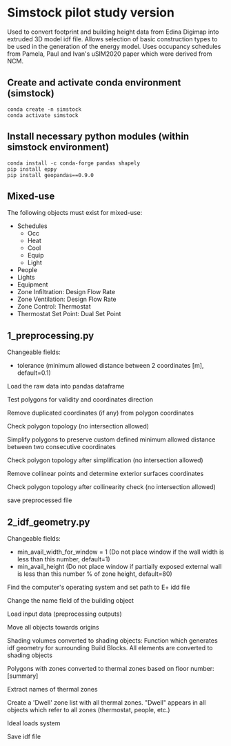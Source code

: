 # Simstock pilot study version
Used to convert footprint and building height data from Edina Digimap into extruded 3D model idf file. Allows selection of basic construction types to be used in the generation of the energy model. Uses occupancy schedules from Pamela, Paul and Ivan's uSIM2020 paper which were derived from NCM.

## Create and activate conda environment (simstock)
```
conda create -n simstock
conda activate simstock
```

## Install necessary python modules (within simstock environment)
```
conda install -c conda-forge pandas shapely
pip install eppy
pip install geopandas==0.9.0
```

## Mixed-use
The following objects must exist for mixed-use:
* Schedules
    * Occ
    * Heat
    * Cool
    * Equip
    * Light
* People
* Lights
* Equipment
* Zone Infiltration: Design Flow Rate
* Zone Ventilation: Design Flow Rate
* Zone Control: Thermostat
* Thermostat Set Point: Dual Set Point

## 1_preprocessing.py

Changeable fields:
* tolerance (minimum allowed distance between 2 coordinates [m], default=0.1)

Load the raw data into pandas dataframe

Test polygons for validity and coordinates direction

Remove duplicated coordinates (if any) from polygon coordinates

Check polygon topology (no intersection allowed)

Simplify polygons to preserve custom defined minimum allowed distance between two consecutive coordinates

Check polygon topology after simplification (no intersection allowed)

Remove collinear points and determine exterior surfaces coordinates

Check polygon topology after collinearity check (no intersection allowed)

save preprocessed file


## 2_idf_geometry.py

Changeable fields:
* min_avail_width_for_window = 1 (Do not place window if the wall width is less than this number, default=1)
* min_avail_height (Do not place window if partially exposed external wall is less than this number % of zone height, default=80)

Find the computer's operating system and set path to E+ idd file

Change the name field of the building object

Load input data (preprocessing outputs)

Move all objects towards origins

Shading volumes converted to shading objects: Function which generates idf geometry for surrounding Build Blocks. All elements are converted to shading objects

Polygons with zones converted to thermal zones based on floor number: [summary]

Extract names of thermal zones

Create a 'Dwell' zone list with all thermal zones. "Dwell" appears in all objects which refer to all zones (thermostat, people, etc.)

Ideal loads system

Save idf file
